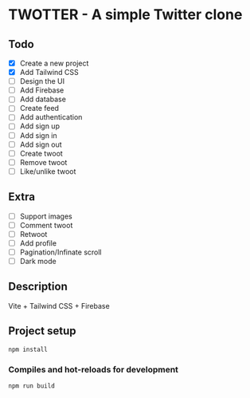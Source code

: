# TWOTTER - A simple Twitter clone

## Todo
- [x] Create a new project
- [x] Add Tailwind CSS
- [ ] Design the UI
- [ ] Add Firebase
- [ ] Add database
- [ ] Create feed
- [ ] Add authentication
- [ ] Add sign up
- [ ] Add sign in
- [ ] Add sign out
- [ ] Create twoot
- [ ] Remove twoot
- [ ] Like/unlike twoot

## Extra
- [ ] Support images
- [ ] Comment twoot
- [ ] Retwoot
- [ ] Add profile
- [ ] Pagination/Infinate scroll
- [ ] Dark mode

## Description
Vite + Tailwind CSS + Firebase

## Project setup

```
npm install
```

### Compiles and hot-reloads for development

```
npm run build
```